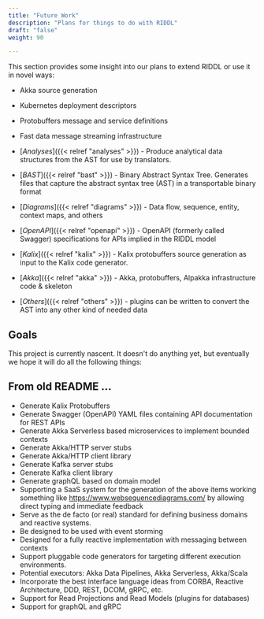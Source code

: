 ```yaml
---
title: "Future Work"
description: "Plans for things to do with RIDDL"
draft: "false"
weight: 90

---
```


This section provides some insight into our plans to extend RIDDL or use it in
novel ways:

* Akka source generation
* Kubernetes deployment descriptors
* Protobuffers message and service definitions
* Fast data message streaming infrastructure


* [_Analyses_]({{< relref "analyses" >}}) - Produce analytical data structures 
  from the AST for use by translators. 
* [_BAST_]({{< relref "bast" >}}) - Binary Abstract Syntax Tree. Generates files
  that capture the abstract syntax tree (AST) in a transportable binary format
* [_Diagrams_]({{< relref "diagrams" >}}) - Data flow, sequence, entity, context
  maps, and others
* [_OpenAPI_]({{< relref "openapi" >}}) - OpenAPI (formerly called Swagger)
  specifications for APIs implied in the RIDDL model
* [_Kalix_]({{< relref "kalix" >}}) - Kalix protobuffers source generation 
  as input to the Kalix code generator.
* [_Akka_]({{< relref "akka" >}}) - Akka, protobuffers, Alpakka 
  infrastructure  code & skeleton
* [_Others_]({{< relref "others" >}}) - plugins can be written to convert 
  the AST into any other kind of needed data

## Goals
This project is currently nascent. It doesn't do anything yet, but eventually
we hope it will do all the following things:

## From old README ...
* Generate Kalix Protobuffers
* Generate Swagger (OpenAPI) YAML files containing API documentation for
  REST APIs
* Generate Akka Serverless based microservices to implement bounded contexts
* Generate Akka/HTTP server stubs
* Generate Akka/HTTP client library
* Generate Kafka server stubs
* Generate Kafka client library
* Generate graphQL based on domain model
* Supporting a SaaS system for the generation of the above items working
  something like https://www.websequencediagrams.com/ by allowing direct
  typing and immediate feedback
* Serve as the de facto (or real) standard for defining business domains and
  reactive systems.
* Be designed to be used with event storming
* Designed for a fully reactive implementation with messaging between
  contexts
* Support pluggable code generators for targeting different execution
  environments.
* Potential executors:  Akka Data Pipelines, Akka Serverless, Akka/Scala
* Incorporate the best interface language ideas from CORBA, Reactive
  Architecture, DDD, REST, DCOM, gRPC, etc.
* Support for Read Projections and Read Models (plugins for databases)
* Support for graphQL and gRPC